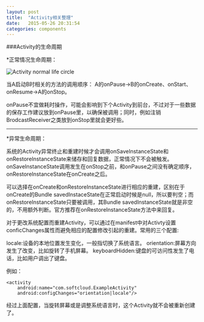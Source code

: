 ```yaml
---
layout: post
title:  "Activity相关整理"
date:   2015-05-26 20:31:54
categories: components
---
```

###Activity的生命周期

*正常情况生命周期：

![Activity normal life circle](http://s16.sinaimg.cn/mw690/71e00b88gda37b3c6040f&690)

当A启动B时相关的方法的调用顺序：
A的onPause->B的onCreate、onStart、onResume->A的onStop。

onPause不宜做耗时操作，可能会影响到下个Activity到前台，不过对于一些数据的保存工作建议放到onPause里，以确保被调用；同时，例如注销BrodcastReceiver之类放到onStop里就会更好些。

---

*异常生命周期：

系统的Activity异常终止和重建时候才会调用onSaveInstanceState和onRestoreInstanceState来储存和回复数据，正常情况下不会被触发。onSaveInstanceState调用发生在onStop之前，和onPause之间没有确定顺序，onRestoreInstanceState在onCreate之后。

可以选择在onCreate和onRestoreInstanceState进行相应的重建，区别在于onCreate的Bundle savedInstaceState在正常启动时候是null，所以要判空；而onRestoreInstanceState只要被调用，其Bundle savedInstanceState就是非空的，不用额外判断。官方推荐在onRestoreInstanceState方法中来回复。

对于更改系统配置而重建Activity，可以通过在manifest中对Activty设置conficChanges属性而避免相应的配置修改引起的重建。常用的三个配置:

locale:设备的本地位置发生变化，一般指切换了系统语言。
orientation:屏幕方向发生了改变，比如旋转了手机屏幕。
keyboardHidden:键盘的可访问性发生了电话，比如用户调出了键盘。

例如：

    <activity   
        android:name="com.softcloud.ExampleActivity"
        android:configChanges="orientation|locale"/>

经过上面配置，当旋转屏幕或是调整系统语言时，这个Activity就不会被重新创建了。
